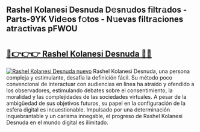 ## Rashel Kolanesi Desnuda D𝚎sn𝚞dos filtr𝚊dos - Parts-9YK Vid𝚎os f𝚘tos - N𝚞evas filtr𝚊ciones atr𝚊ctivas pFWOU

# <h2><a href="http://mb0d5pa.tromn.icu/?c=Rashel+Kolanesi+Desnuda">🔗👉👉👉 Rashel Kolanesi Desnuda 🔗🔗</a></h2>

[![Rashel Kolanesi Desnuda nuevo](https://i.imgur.com/pEAQMta.gif)](http://mb0d5pa.tromn.icu/?c=Rashel+Kolanesi+Desnuda)
Rashel Kolanesi Desnuda, una persona compleja y estimulante, desafía la definición fácil. Su método poco convencional de interactuar con audiencias en línea ha atraído y ofendido a los observadores, estimulando debates sobre el consentimiento, la moralidad y las complejidades de las sociedades virtuales. A pesar de la ambigüedad de sus objetivos futuros, su papel en la configuración de la esfera digital es incuestionable. Impulsado por una determinación inquebrantable y un carisma innegable, el progreso de Rashel Kolanesi Desnuda en el mundo digital es ilimitado.
